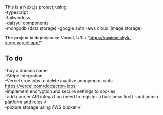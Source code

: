This is a Next.js project, using:  
-typescript  
-tailwindcss  
-daisyui components  
-mongodb  (data storage)
-google auth
-aws cloud (image storage)

The project is deployed on Vercel, URL: "https://nesimaishyk-store.vercel.app/"  

## To do  
-buy a domain name  
-Stripe integration  
-Vercel cron jobs to delete inactive anonymous carts https://vercel.com/docs/cron-jobs  
-implement encryption and secure settings to cookies  
-add courier API integration (need to register a bussiness first) 
-add admin platform and roles √  
-picture storage using AWS bucket √  


